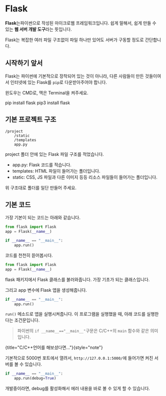 # Flask

**Flask**는파이썬으로 작성된 마이크로웹 프레임워크입니다.
쉽게 말해서, 쉽게 만들 수 있는 **웹 서버 개발 도구**라는 뜻입니다.

Flask는 복잡한 여러 파일 구조없이 파일 하나만 있어도 서버가 구동할 정도로 간단합니다.

## 시작하기 앞서

Flask는 파이썬에 기본적으로 장착되어 있는 것이 아니라, 
다른 사람들이 만든 것들이여서 인터넷에 있는 Flask를 `pip`로 다운받아주어야 합니다.

윈도우는 CMD로, 맥은 Terminal을 켜주세요.

<tabs>
<tab title="Windows">
<code-block>pip install flask</code-block>
</tab>
<tab title="Mac">
<code-block>pip3 install flask</code-block>
</tab>
</tabs>

## 기본 프로젝트 구조
```
/project
	/static
	/templates
	app.py
```
project 폴더 안에 있는 Flask 파일 구조를 적었습니다.

- app.py: Flask 코드를 적습니다.
- templates: HTML 파일이 들어가는 폴더입니다.
- static: CSS, JS 파일과 다른 이미지 등등 리소스 파일들이 들어가는 폴더입니다.

위 구조대로 폴더를 일단 만들어 주세요.

## 기본 코드
가장 기본이 되는 코드는 아래와 같습니다.
```python
from flask import Flask
app = Flask(__name__)

if __name__ == "__main__":
    app.run()
```

코드를 천천히 뜯어봅시다.

```python
from flask import Flask
app = Flask(__name__)
```
flask 패키지에서 Flask 클래스를 불러와줍니다. 가장 기초가 되는 클래스입니다.

그리고 app 변수에 Flask 앱을 생성해줍니다.

```python
if __name__ == "__main__":
	app.run()
```
`run()` 메소드로 앱을 실행시켜줍니다. 이 프로그램을 실행했을 때, 아래 코드를 실행한다는 조건문입니다.

> 파이썬의 `if __name__=="__main__"`구문은
> C/C++의 `main` 함수와 같은 의미입니다.

{title="C/C++언어를 해보셨다면..."}{style="note"}

기본적으로 5000번 포트에서 열려서, `http://127.0.0.1:5000/`에 들어가면 켜진 서버를 볼 수 있습니다.

```python
if __name__ == "__main__":
	app.run(debug=True)
```
개발중이라면, debug를 활성화해서 에러 내용을 바로 볼 수 있게 할 수 있습니다.
